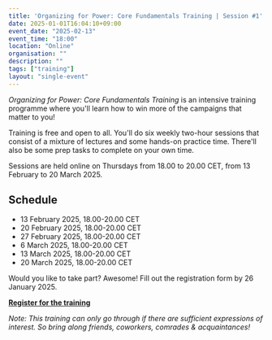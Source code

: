 ```yaml
---
title: 'Organizing for Power: Core Fundamentals Training | Session #1'
date: 2025-01-01T16:04:10+09:00
event_date: "2025-02-13"
event_time: "18:00"
location: "Online"
organisation: ""
description: ""
tags: ["training"]
layout: "single-event"
---
```


*Organizing for Power: Core Fundamentals Training* is an intensive training programme where you'll learn how to win more of the campaigns that matter to you!

Training is free and open to all. You'll do six weekly two-hour sessions that consist of a mixture of lectures and some hands-on practice time. There'll also be some prep tasks to complete on your own time. 

Sessions are held online on Thursdays from 18.00 to 20.00 CET, from 13 February to 20 March 2025.

## Schedule

- 13 February 2025, 18.00-20.00 CET
- 20 February 2025, 18.00-20.00 CET
- 27 February 2025, 18.00-20.00 CET
- 6 March 2025, 18.00-20.00 CET
- 13 March 2025, 18.00-20.00 CET
- 20 March 2025, 18.00-20.00 CET

Would you like to take part? Awesome! Fill out the registration form by 26 January 2025.

[**Register for the training**](https://tally.so/r/nPBqdP)

*Note: This training can only go through if there are sufficient expressions of interest. So bring along friends, coworkers, comrades & acquaintances!*
